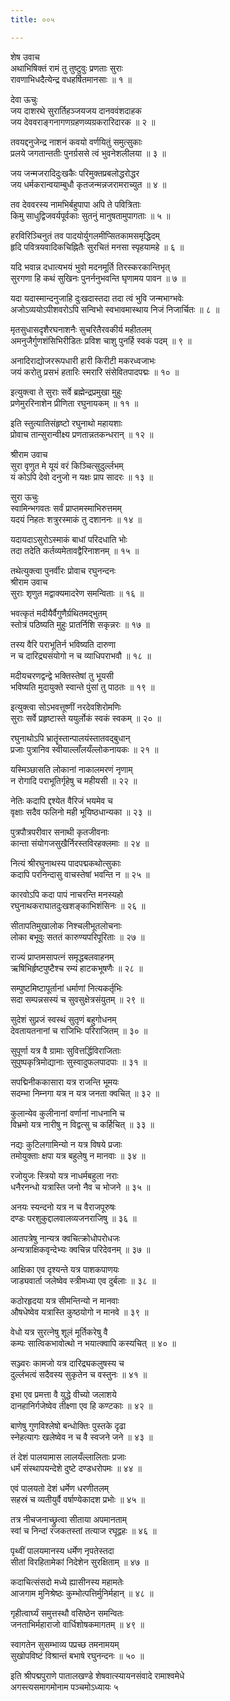 ```yaml
---
title: ००५

---
```

शेष उवाच  
अथाभिषिक्तं रामं तु तुष्टुवुः प्रणताः सुराः  
रावणाभिधदैत्येन्द्र वधहर्षितमानसाः ॥ १ ॥


देवा ऊचुः  
जय दाशरथे सुरार्तिहञ्जयजय दानववंशदाहक  
जय देववराङ्गनागणग्रहणव्यग्रकरारिदारक ॥ २ ॥


तवयद्दनुजेन्द्र नाशनं कवयो वर्णयितुं समुत्सुकाः  
प्रलये जगतान्ततीः पुनर्ग्रससे त्वं भुवनेशलीलया ॥ ३ ॥


जय जन्मजरादिदुःखकैः परिमुक्तप्रबलोद्धरोद्धर  
जय धर्मकरान्वयाम्बुधौ कृतजन्मन्नजरामराच्युत ॥ ४ ॥


तव देववरस्य नामभिर्बहुपापा अपि ते पवित्रिताः  
किमु साधुद्विजवर्यपूर्वकाः सुतनुं मानुषतामुपागताः ॥ ५ ॥


हरविरिञ्चिनुतं तव पादयोर्युगलमीप्सितकामसमृद्धिदम्  
हृदि पवित्रयवादिकचिह्नितैः सुरचितं मनसा स्पृहयामहे ॥ ६ ॥


यदि भवान्न दधात्यभयं भुवो मदनमूर्ति तिरस्करकान्तिभृत्  
सुरगणा हि कथं सुखिनः पुनर्ननुभवन्ति घृणामय पावन ॥ ७ ॥


यदा यदास्मान्दनुजाहि दुःखदास्तदा तदा त्वं भुवि जन्मभाग्भवेः  
अजोऽव्ययोऽपीशवरोऽपि सन्विभो स्वभावमास्थाय निजं निजार्चितः ॥ ८ ॥


मृतसुधासदृशैरघनाशनैः सुचरितैरवकीर्य महीतलम्  
अमनुजैर्गुणशंसिभिरीडितः प्रविश चाशु पुनर्हि स्वकं पदम् ॥ ९ ॥


अनादिराद्योजररूपधारी हारी किरीटी मकरध्वजाभः  
जयं करोतु प्रसभं हतारिः स्मरारि संसेवितपादपद्मः ॥ १० ॥


इत्युक्त्वा ते सुराः सर्वे ब्रह्मेन्द्रप्रमुखा मुहुः  
प्रणेमुररिनाशेन प्रीणिता रघुनायकम् ॥ ११ ॥


इति स्तुत्यातिसंहृष्टो रघुनाथो महायशाः  
प्रोवाच तान्सुरान्वीक्ष्य प्रणतान्नतकन्धरान् ॥ १२ ॥


श्रीराम उवाच  
सुरा वृणुत मे यूयं वरं किञ्चित्सुदुर्ल्लभम्  
यं कोऽपि देवो दनुजो न यक्षः प्राप सादरः ॥ १३ ॥


सुरा ऊचुः  
स्वामिन्भगवतः सर्वं प्राप्तमस्माभिरुत्तमम्  
यदयं निहतः शत्रुरस्माकं तु दशाननः ॥ १४ ॥


यदायदाऽसुरोऽस्माकं बाधां परिदधाति भोः  
तदा तदेति कर्तव्यमेतावद्वैरिनाशनम् ॥ १५ ॥


तथेत्युक्त्वा पुनर्वीरः प्रोवाच रघुनन्दनः  
श्रीराम उवाच  
सुराः शृणुत मद्वाक्यमादरेण समन्विताः ॥ १६ ॥


भवत्कृतं मदीयैर्वैगुणैर्ग्रथितमद्भुतम्  
स्तोत्रं पठिष्यति मुहुः प्रातर्निशि सकृन्नरः ॥ १७ ॥


तस्य वैरि पराभूतिर्न भविष्यति दारुणा  
न च दारिद्र्यसंयोगो न च व्याधिपराभवौ ॥ १८ ॥


मदीयचरणद्वन्द्वे भक्तिस्तेषां तु भूयसी  
भविष्यति मुदायुक्ते स्वान्ते पुंसां तु पाठतः ॥ १९ ॥


इत्युक्त्वा सोऽभवत्तूष्णीं नरदेवशिरोमणिः  
सुराः सर्वे प्रहृष्टास्ते ययुर्लोकं स्वकं स्वकम् ॥ २० ॥


रघुनाथोऽपि भ्रातॄंस्तान्पालयंस्तातवद्बुधान्  
प्रजाः पुत्रानिव स्वीयाल्लाँलयँल्लोकनायकः ॥ २१ ॥


यस्मिञ्छासति लोकानां नाकालमरणं नृणाम्  
न रोगादि पराभूतिर्गृहेषु च महीयसी ॥ २२ ॥


नेतिः कदापि द्दश्येत वैरिजं भयमेव च  
वृक्षाः सदैव फलिनो मही भूयिष्ठधान्यका ॥ २३ ॥


पुत्रपौत्रपरीवार सनाथी कृतजीवनाः  
कान्ता संयोगजसुखैर्निरस्तविरहक्लमाः ॥ २४ ॥


नित्यं श्रीरघुनाथस्य पादपद्मकथोत्सुकाः  
कदापि परनिन्दासु वाचस्तेषां भवन्ति न ॥ २५ ॥


कारवोऽपि कदा पापं नाचरन्ति मनस्यहो  
रघुनाथकराघातदुःखशङ्काभिशंसिनः ॥ २६ ॥


सीतापतिमुखालोक निश्चलीभूतलोचनाः  
लोका बभूवुः सततं कारुण्यपरिपूरिताः ॥ २७ ॥


राज्यं प्राप्तमसापत्नं समृद्धबलवाहनम्  
ऋषिभिर्हृष्टपुष्टैश्च रम्यं हाटकभूषणैः ॥ २८ ॥


सम्पुष्टमिष्टापूर्तानां धर्माणां नित्यकर्तृभिः  
सदा सम्पन्नसस्यं च सुवसुक्षेत्रसंयुतम् ॥ २९ ॥


सुदेशं सुप्रजं स्वस्थं सुतृणं बहुगोधनम्  
देवतायतनानां च राजिभिः परिराजितम् ॥ ३० ॥


सुपूर्णा यत्र वै ग्रामाः सुवित्तर्द्धिविराजिताः  
सुपुष्पकृत्रिमोद्यानाः सुस्वादुफलपादपाः ॥ ३१ ॥


सपद्मिनीककासारा यत्र राजन्ति भूमयः  
सदम्भा निम्नगा यत्र न यत्र जनता क्वचित् ॥ ३२ ॥


कुलान्येव कुलीनानां वर्णानां नाधनानि च  
विभ्रमो यत्र नारीषु न विद्वत्सु च कर्हिचित् ॥ ३३ ॥


नद्यः कुटिलगामिन्यो न यत्र विषये प्रजाः  
तमोयुक्ताः क्षपा यत्र बहुलेषु न मानवाः ॥ ३४ ॥


रजोयुजः स्त्रियो यत्र नाधर्मबहुला नराः  
धनैरनन्धो यत्रास्ति जनो नैव च भोजने ॥ ३५ ॥


अनयः स्यन्दनो यत्र न च वैराजपूरुषः  
दण्डः परशुकुद्दालवालव्यजनराजिषु ॥ ३६ ॥


आतपत्रेषु नान्यत्र क्वचित्क्रोधोपरोधजः  
अन्यत्राक्षिकवृन्देभ्यः क्वचिन्न परिदेवनम् ॥ ३७ ॥


आक्षिका एव दृश्यन्ते यत्र पाशकपाणयः  
जाड्यवार्ता जलेष्वेव स्त्रीमध्या एव दुर्बलाः ॥ ३८ ॥


कठोरहृदया यत्र सीमन्तिन्यो न मानवाः  
औषधेष्वेव यत्रास्ति कुष्ठयोगो न मानवे ॥ ३९ ॥


वेधो यत्र सुरत्नेषु शूलं मूर्तिकरेषु वै  
कम्पः सात्विकभावोत्थो न भयात्क्वापि कस्यचित् ॥ ४० ॥


सञ्ज्वरः कामजो यत्र दारिद्र्यकलुषस्य च  
दुर्ल्लभत्वं सदैवस्य सुकृतेन च वस्तुनः ॥ ४१ ॥


इभा एव प्रमत्ता वै युद्धे वीच्यो जलाशये  
दानहानिर्गजेष्वेव तीक्ष्णा एव हि कण्टकाः ॥ ४२ ॥


बाणेषु गुणविश्लेषो बन्धोक्तिः पुस्तके दृढा  
स्नेहत्यागः खलेष्वेव न च वै स्वजने जने ॥ ४३ ॥


तं देशं पालयामास लालयँल्लालिताः प्रजाः  
धर्मं संस्थापयन्देशे दुष्टे दण्डधरोपमः ॥ ४४ ॥


एवं पालयतो देशं धर्मेण धरणीतलम्  
सहस्रं च व्यतीयुर्वै वर्षाण्येकादश प्रभोः ॥ ४५ ॥


तत्र नीचजनाच्छ्रुत्वा सीताया अपमानताम्  
स्वां च निन्दां रजकतस्तां तत्याज रघूद्वहः ॥ ४६ ॥


पृथ्वीं पालयमानस्य धर्मेण नृपतेस्तदा  
सीतां विरहितामेकां निदेशेन सुरक्षिताम् ॥ ४७ ॥


कदाचित्संसदो मध्ये ह्यासीनस्य महामतेः  
आजगाम मुनिश्रेष्ठः कुम्भोत्पत्तिर्मुनिर्महान् ॥ ४८ ॥


गृहीत्वार्घ्यं समुत्तस्थौ वसिष्ठेन समन्वितः  
जनताभिर्महाराजो वार्धिशोषकमागतम् ॥ ४९ ॥


स्वागतेन सुसम्भाव्य पप्रच्छ तमनामयम्  
सुखोपविष्टं विश्रान्तं बभाषे रघुनन्दनः ॥ ५० ॥


इति श्रीपद्मपुराणे पातालखण्डे शेषवात्स्यायनसंवादे रामाश्वमेधे  
अगस्त्यसमागमोनाम पञ्चमोऽध्यायः ५
